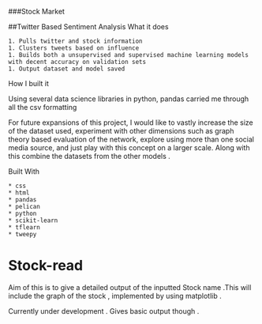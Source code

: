 ###Stock Market

##Twitter Based Sentiment Analysis
What it does

    1. Pulls twitter and stock information
    1. Clusters tweets based on influence
    1. Builds both a unsupervised and supervised machine learning models with decent accuracy on validation sets
    1. Output dataset and model saved

How I built it

Using several data science libraries in python, pandas carried me through all the csv formatting


For future expansions of this project, I would like to vastly increase the size of the dataset used, experiment with other dimensions such as graph theory based evaluation of the network, explore using more than one social media source, and just play with this concept on a larger scale. Along with this combine the datasets from the other models .

Built With

    * css
    * html
    * pandas
    * pelican
    * python
    * scikit-learn
    * tflearn
    * tweepy









# Stock-read
Aim of this is to give a detailed output of the inputted Stock name .This will include the graph of the stock , implemented by using matplotlib .

Currently under development .
Gives basic output though .
